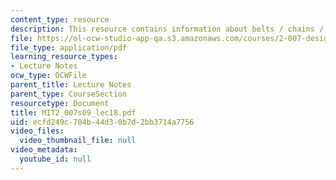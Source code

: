 ```yaml
---
content_type: resource
description: This resource contains information about belts / chains / cams.
file: https://ol-ocw-studio-app-qa.s3.amazonaws.com/courses/2-007-design-and-manufacturing-i-spring-2009/ecfd249c704b44d30b7d2bb3714a7756_MIT2_007s09_lec18.pdf
file_type: application/pdf
learning_resource_types:
- Lecture Notes
ocw_type: OCWFile
parent_title: Lecture Notes
parent_type: CourseSection
resourcetype: Document
title: MIT2_007s09_lec18.pdf
uid: ecfd249c-704b-44d3-0b7d-2bb3714a7756
video_files:
  video_thumbnail_file: null
video_metadata:
  youtube_id: null
---
```

